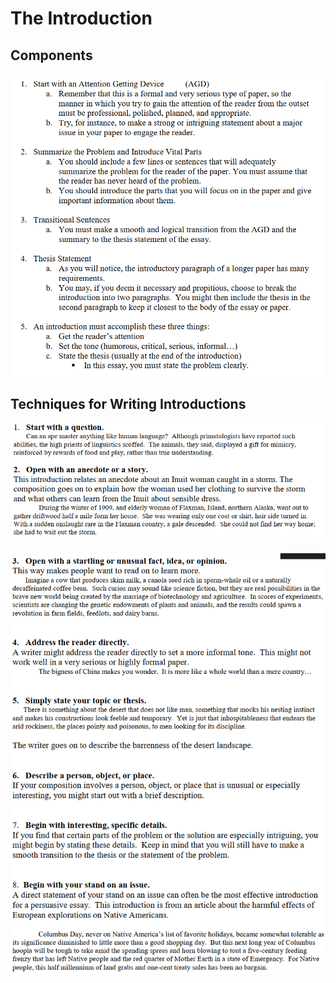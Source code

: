 # The Introduction

## Components

![](../.gitbook/assets/image%20%28190%29.png)

## Techniques for Writing Introductions

![](../.gitbook/assets/image%20%28189%29.png)

![](../.gitbook/assets/image%20%28187%29.png)

